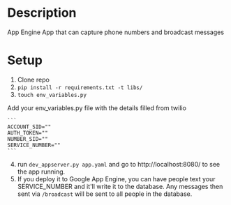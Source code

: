 # Description

App Engine App that can capture phone numbers and broadcast messages

# Setup

1. Clone repo
2. `pip install -r requirements.txt -t libs/`
3. `touch env_variables.py`

Add your env_variables.py file with the details filled from twilio

    ```
    ACCOUNT_SID=""
    AUTH_TOKEN=""
    NUMBER_SID=""
    SERVICE_NUMBER=""
    ```

4. run `dev_appserver.py app.yaml` and go to http://localhost:8080/ to see the app running.
5. If you deploy it to Google App Engine, you can have people text your SERVICE_NUMBER and it'll write it to the database. Any messages then sent via `/broadcast` will be sent to all people in the database.


